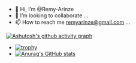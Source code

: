 - 👋 Hi, I’m @Remy-Arinze
- 💞️ I’m looking to collaborate ...
- 📫 How to reach me remyarinze@gmail.com ...


[![Ashutosh's github activity graph](https://github-readme-activity-graph.vercel.app/graph?username=Remy-Arinze)](https://github.com/ashutosh00710/github-readme-activity-graph)
- [![trophy](https://github-profile-trophy.vercel.app/?username=Remy-Arinze)](https://github.com/ryo-ma/github-profile-trophy)
- [![Anurag's GitHub stats](https://github-readme-stats.vercel.app/api?username=Remy-Arinze)](https://github.com/anuraghazra/github-readme-stats)





<!---
Remy-Arinze/Remy-Arinze is a ✨ special ✨ repository because its `README.md` (this file) appears on your GitHub profile.
You can click the Preview link to take a look at your changes.
--->
